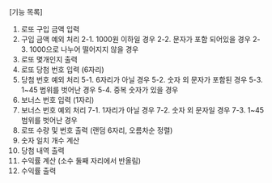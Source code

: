 [기능 목록]

1. 로또 구입 금액 입력
2. 구입 금액 예외 처리
   2-1. 1000원 이하일 경우
   2-2. 문자가 포함 되어있을 경우
   2-3. 1000으로 나누어 떨어지지 않을 경우
3. 로또 몇개인지 출력
4. 로또 당첨 번호 입력 (6자리)
5. 당첨 번호 예외 처리
   5-1. 6자리가 아닐 경우
   5-2. 숫자 외 문자가 포함된 경우
   5-3. 1~45 범위를 벗어난 경우
   5-4. 중복 숫자가 있을 경우
6. 보너스 번호 입력 (1자리)
7. 보너스 번호 예외 처리
   7-1. 1자리가 아닐 경우
   7-2. 숫자 외 문자일 경우
   7-3. 1~45 범위를 벗어난 경우
8. 로또 수량 및 번호 출력 (랜덤 6자리, 오름차순 정렬)
9. 숫자 일치 개수 계산
10. 당첨 내역 출력
11. 수익률 계산 (소수 둘째 자리에서 반올림)
12. 수익률 출력
